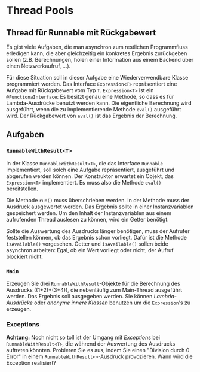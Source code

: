 # Thread Pools #

## Thread für Runnable mit Rückgabewert ##

Es gibt viele Aufgaben, die man asynchron zum restlichen Programmfluss erledigen kann, die aber gleichzeitig ein konkretes Ergebnis zurückgeben sollen (z.B. Berechnungen, holen einer Information aus einem Backend über einen Netzwerkaufruf, ...).

Für diese Situation soll in dieser Aufgabe eine Wiederverwendbare Klasse programmiert werden. Das Interface ``Expression<T>`` repräsentiert eine Aufgabe mit Rückgabewert vom Typ ``T``.  ``Expression<T>`` ist ein ``@FunctionaInterface``: Es besitzt genau eine Methode, so dass es für Lambda-Ausdrücke benutzt werden kann. Die eigentliche Berechnung wird ausgeführt, wenn die zu implementierende Methode ``eval()`` ausgeführt wird. Der Rückgabewert von ``eval()`` ist das Ergebnis der Berechnung.

## Aufgaben ##

### ``RunnableWithResult<T>`` ###

In der Klasse ``RunnableWithResult<T>``, die das Interface ``Runnable`` implementiert, soll solch eine Aufgabe repräsentiert, ausgeführt und abgerufen werden können. Der Konstruktor erwartet ein Objekt, das ``Expression<T>`` implementiert. Es muss also die Methode ``eval()`` bereitstellen.

Die Methode ``run()`` muss überschrieben werden. In der Methode muss der Ausdruck ausgewertet werden. Das Ergebnis sollte in einer Instanzvariablen gespeichert werden. Um den Inhalt der Instanzvariablen aus einem aufrufenden Thread auslesen zu können, wird ein Getter benötigt. 

Sollte die Auswertung des Ausdrucks länger benötigen, muss der Aufrufer feststellen können, ob das Ergebnis schon vorliegt. Dafür ist die Methode ``isAvailable()`` vorgesehen. Getter und ``isAvailable()`` sollen beide asynchron arbeiten: Egal, ob ein Wert vorliegt oder nicht, der Aufruf blockiert nicht.

### ``Main`` ###
Erzeugen Sie drei ``RunnableWithResult``-Objekte für die Berechnung des Ausdrucks ((1+2)+(3+4)), die nebenläufig zum Main-Thread ausgeführt werden. Das Ergebnis soll ausgegeben werden. Sie können *Lambda-Ausdrücke* oder *anonyme innere Klassen* benutzen um die ``Expression``'s zu erzeugen.

### Exceptions ###
 
**Achtung:** Noch nicht so toll ist der Umgang mit *Exceptions* bei ``RunnableWithResult<T>``, die während der Auswertung des Ausdrucks auftreten könnten. Probieren Sie es aus, indem Sie einen "Division durch 0 Error" in einem ``RunnableWithResult<>``-Ausdruck provozieren. Wann wird die Exception realisiert?